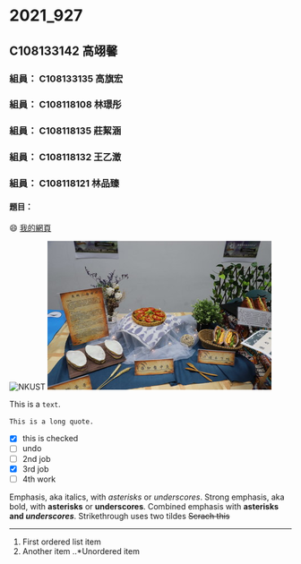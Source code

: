 # 2021_927

## C108133142 高翊馨

### 組員： C108133135 高旗宏
### 組員： C108118108 林璟彤
### 組員： C108118135 莊絜涵
### 組員： C108118132 王乙澂
### 組員： C108118121 林品臻

#### 題目：

:smile:
[我的網頁](https://www.nkust.edu.tw/)

![NKUST](https://www.nkust.edu.tw/var/file/0/1000/img/513/182513897.png "高科大")
![new fig](fig3.jpg "fig3")

This is a `text`.

```
This is a long quote.
```
- [x] this is checked
- [ ] undo
- [ ] 2nd job
- [x] 3rd job
- [ ] 4th work

Emphasis, aka italics, with *asterisks* or _underscores_.
Strong emphasis, aka bold, with **asterisks** or __underscores__.
Combined emphasis with **asterisks and _underscores_**.
Strikethrough uses two tildes ~~Scrach this~~
***
1. First ordered list item
2. Another item
   ..*Unordered item
